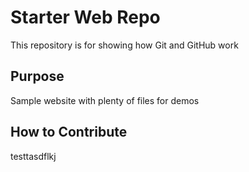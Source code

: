 # Starter Web Repo

This repository is for showing how Git and GitHub work

## Purpose

Sample website with plenty of files for demos

## How to Contribute

testtasdflkj

